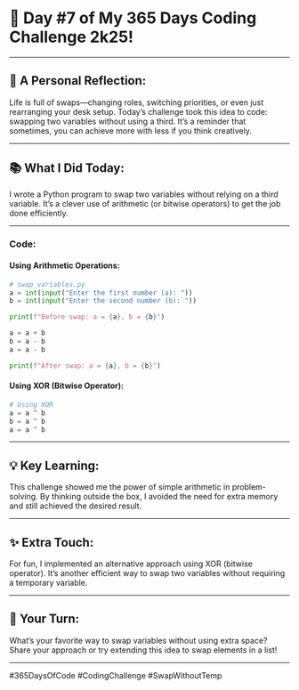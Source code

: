 # 🎯 Day #7 of My 365 Days Coding Challenge 2k25!

---

## 💭 **A Personal Reflection:**

Life is full of swaps—changing roles, switching priorities, or even just rearranging your desk setup. Today’s challenge took this idea to code: swapping two variables without using a third. It’s a reminder that sometimes, you can achieve more with less if you think creatively.

---

## 📚 **What I Did Today:**

I wrote a Python program to swap two variables without relying on a third variable. It’s a clever use of arithmetic (or bitwise operators) to get the job done efficiently.

---

### Code:

#### Using Arithmetic Operations:
```python
# swap_variables.py
a = int(input("Enter the first number (a): "))
b = int(input("Enter the second number (b): "))

print(f"Before swap: a = {a}, b = {b}")

a = a + b
b = a - b
a = a - b

print(f"After swap: a = {a}, b = {b}")
```

#### Using XOR (Bitwise Operator):
```python
# Using XOR
a = a ^ b
b = a ^ b
a = a ^ b
```

---

## 💡 **Key Learning:**

This challenge showed me the power of simple arithmetic in problem-solving. By thinking outside the box, I avoided the need for extra memory and still achieved the desired result.

---

## ✨ **Extra Touch:**

For fun, I implemented an alternative approach using XOR (bitwise operator). It’s another efficient way to swap two variables without requiring a temporary variable.

---

## 🚀 **Your Turn:**

What’s your favorite way to swap variables without using extra space? Share your approach or try extending this idea to swap elements in a list!

---

#365DaysOfCode #CodingChallenge #SwapWithoutTemp